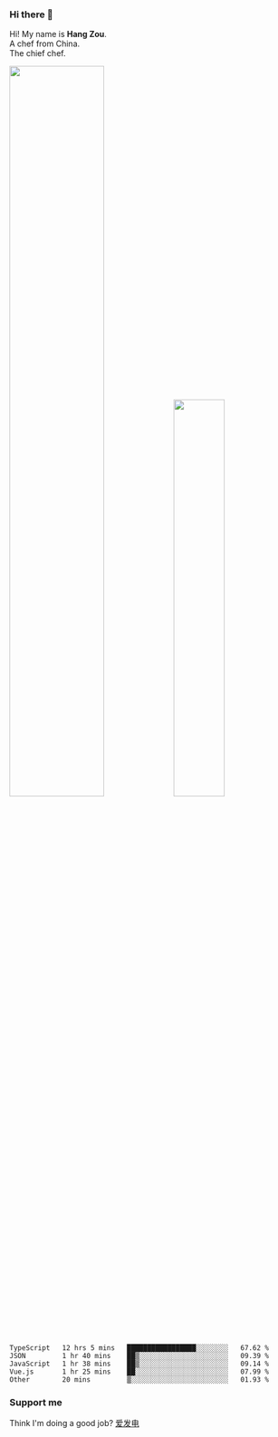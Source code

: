 ### Hi there 👋

Hi! My name is **Hang Zou**.  
A chef from China.  
The chief chef.

<img align="" width="57.5%" src="https://github-readme-stats.vercel.app/api?username=zouhangwithsweet&hide_title=true&hide_border=true&show_icons=true&include_all_commits=true&line_height=21" /><img align="" width="42.4%" src="https://github-readme-stats.vercel.app/api/top-langs/?username=zouhangwithsweet&hide_title=true&hide_border=true&layout=compact" />

<!--START_SECTION:waka-->

```text
TypeScript   12 hrs 5 mins   █████████████████░░░░░░░░   67.62 %
JSON         1 hr 40 mins    ██▒░░░░░░░░░░░░░░░░░░░░░░   09.39 %
JavaScript   1 hr 38 mins    ██▒░░░░░░░░░░░░░░░░░░░░░░   09.14 %
Vue.js       1 hr 25 mins    ██░░░░░░░░░░░░░░░░░░░░░░░   07.99 %
Other        20 mins         ▒░░░░░░░░░░░░░░░░░░░░░░░░   01.93 %
```

<!--END_SECTION:waka-->

### Support me

Think I'm doing a good job? [爱发电](https://afdian.net/@zouhangsweet)
